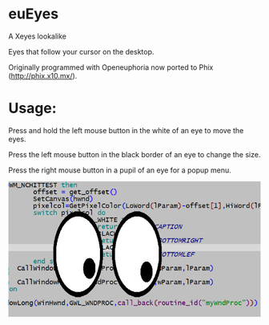 # euEyes
 A Xeyes lookalike

Eyes that follow your cursor on the desktop.

Originally programmed with Openeuphoria now ported to Phix (http://phix.x10.mx/).

# Usage:

Press and hold the left mouse button in the white of an eye to move the eyes.

Press the left mouse button in the black border of an eye to change the size.

Press the right mouse button in a pupil of an eye for a popup menu.

![eueyes](./eueyes.png)



